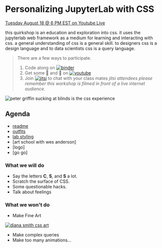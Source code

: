 # Personalizing JupyterLab with CSS

[Tuesday August 18 @ 6 PM EST on Youtube Live](https://www.youtube.com/watch?v=aXjGtcamb_0&feature=youtu.be)

this quirkshop is an education and exploration into css.
it uses the jupyterlab web framework as a medium for learning
and interacting with css.
a general understanding of css is a general skill.
to designers css is a design language and to data scientists
css is a query language.

> There are a few ways to participate.
>
> 1. Code along on [![binder](https://img.shields.io/badge/💻-binder-purple)](https://gke.mybinder.org/v2/gh/Quansight/quirkshop-css/master?urlpath=git-pull%3Frepo%3Dhttps%253A%252F%252Fgithub.com%252FQuansight%252Fquirkshop-css%26urlpath%3Dlab%252Fworkspaces%252Fcss%253Fjvc%253Dcss%26branch%3Dmaster)
> 2. Get some 🍿 and 👀 on [![youtube](https://img.shields.io/badge/📺-youtube-green)](https://www.youtube.com/watch?v=aXjGtcamb_0)
> 3. Join [![jitsi](https://img.shields.io/badge/📠-jitsi-blueviolet)](https://meet.jit.si/quansight-quirkshopcss)
 to chat with your class mates
> _jitsi attendees please remember this workshop is filmed in front of a live internet audience._

![peter griffin sucking at blinds is the css experience](https://media1.tenor.com/images/614c9b4639a2588383f47e138177da81/tenor.gif?itemid=12014506)

## Agenda

* [readme](readme.md)
* [outfits](/quirkshop-css/intro-to-css.ipynb)
* [lab styling](/quirkshop-css/lab-styling.ipynb)
* [art school with wes anderson]
* [logo]
* [go go]

### What we will do

* Say the letters __C__, __S__, and __S__ a lot.
* Scratch the surface of CSS.
* Some questionable hacks.
* Talk about feelings

### What we won't do

* Make Fine Art

[![diana smith css art](https://video-images.vice.com/_uncategorized/1525378711169-Screen-Shot-2018-05-03-at-42148-PM.png)](https://www.vice.com/en_us/article/9kgx7p/painting-made-with-code-html-pure-css-browser-art-diana-smith)

* Make complex queries
* Make too many animations...

[jupyterlab css]: https://jupyterlab.readthedocs.io/en/stable/developer/css.html
[Light theme]: https://githb.com/jupyterlab/jupyterlab/blob/master/packages/theme-light-extension/style/variables.css
[Dark theme]: https://github.com/jupyterlab/jupyterlab/blob/master/packages/theme-dark-extension/style/variables.css
[qhub theme]: https://github.com/Quansight/qurated-theme
[john waters]: https://www.instagram.com/p/CDrij-XlVCI/?igshid=jcsqr0vka7ey
